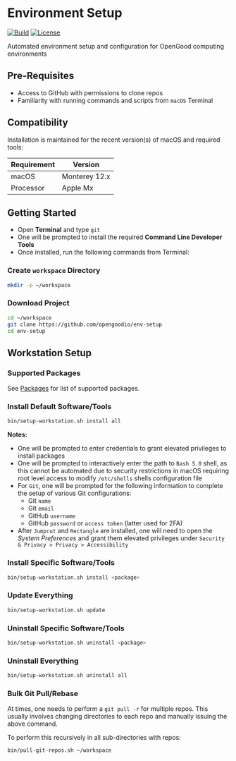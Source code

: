 # Environment Setup

[![Build](https://github.com/opengoodio/env-setup/workflows/build/badge.svg)](https://github.com/opengoodio/env-setup/actions?query=workflow%3Abuild)
[![License](https://img.shields.io/badge/license-MIT-blue.svg)](https://raw.githubusercontent.com/opengoodio/env-setup/master/LICENSE)

Automated environment setup and configuration for OpenGood computing
environments

## Pre-Requisites

* Access to GitHub with permissions to clone repos
* Familiarity with running commands and scripts from `macOS` Terminal

## Compatibility

Installation is maintained for the recent version(s) of macOS and required
tools:

| Requirement | Version       |
|-------------|---------------|
| macOS       | Monterey 12.x |
| Processor   | Apple Mx      |


## Getting Started

* Open **Terminal** and type `git`
* One will be prompted to install the required
**Command Line Developer Tools**
* Once installed, run the following commands from Terminal:

### Create `workspace` Directory

```bash
mkdir -p ~/workspace
```

### Download Project

```bash
cd ~/workspace
git clone https://github.com/opengoodio/env-setup
cd env-setup
```

## Workstation Setup

### Supported Packages

See [Packages](packages) for list of supported packages.

### Install Default Software/Tools

```bash
bin/setup-workstation.sh install all
```

**Notes:**

* One will be prompted to enter credentials to grant elevated privileges
to install packages
* One will be prompted to interactively enter the path to `Bash 5.0`
shell, as this cannot be automated due to security restrictions in macOS
requiring root level access to modify `/etc/shells` shells
configuration file
* For `Git`, one will be prompted for the following information to complete the setup of various Git configurations:
  * Git `name`
  * Git `email`
  * GitHub `username`
  * GitHub `password` or `access token` (latter used for 2FA)
* After `Jumpcut` and `Rectangle` are installed, one will need to
open the *System Preferences* and grant them elevated privileges under 
`Security & Privacy > Privacy > Accessibility`

### Install Specific Software/Tools

```bash
bin/setup-workstation.sh install <package>
```

### Update Everything

```bash
bin/setup-workstation.sh update
```

### Uninstall Specific Software/Tools

```bash
bin/setup-workstation.sh uninstall <package>
```

### Uninstall Everything

```bash
bin/setup-workstation.sh uninstall all
```

### Bulk Git Pull/Rebase

At times, one needs to perform a `git pull -r` for multiple repos. This
usually involves changing directories to each repo and manually issuing
the above command.

To perform this recursively in all sub-directories with repos:

```bash
bin/pull-git-repos.sh ~/workspace
```
